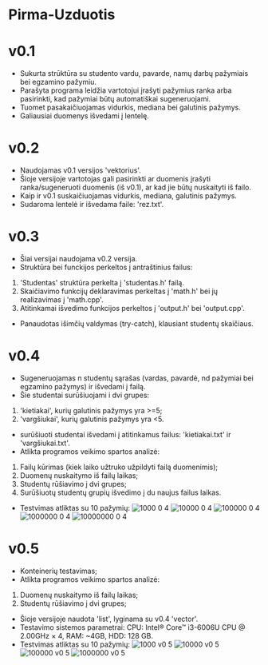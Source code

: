 # Pirma-Uzduotis
# v0.1
* Sukurta strūktūra su studento vardu, pavarde, namų darbų pažymiais bei egzamino pažymiu.
* Parašyta programa leidžia vartotojui įrašyti pažymius ranka arba pasirinkti, kad pažymiai būtų automatiškai sugeneruojami.
* Tuomet pasakaičiuojamas vidurkis, mediana bei galutinis pažymys.
* Galiausiai duomenys išvedami į lentelę.

# v0.2
* Naudojamas v0.1 versijos 'vektorius'.
* Šioje versijoje vartotojas gali pasirinkti ar duomenis įrašyti ranka/sugeneruoti duomenis (iš v0.1), ar kad jie būtų nuskaityti iš failo.
* Kaip ir v0.1 suskaičiuojamas vidurkis, mediana, galutinis pažymys.
* Sudaroma lentelė ir išvedama faile: 'rez.txt'.

# v0.3
* Šiai versijai naudojama v0.2 versija.
* Struktūra bei funckijos perkeltos į antraštinius failus:
1) 'Studentas' struktūra perkelta į 'studentas.h' failą.
2) Skaičiavimo funkcijų deklaravimas perkeltas į 'math.h' bei jų realizavimas į 'math.cpp'.
3) Atitinkamai išvedimo funkcijos perkeltos į 'output.h' bei 'output.cpp'.
* Panaudotas išimčių valdymas (try-catch), klausiant studentų skaičiaus.

# v0.4
* Sugeneruojamas n studentų sąrašas (vardas, pavardė, nd pažymiai bei egzamino pažymys) ir išvedami į failą.
* Šie studentai surūšiuojami i dvi grupes:
1) 'kietiakai', kurių galutinis pažymys yra >=5;
2) 'vargšiukai', kurių galutinis pažymys yra <5.
* surūšiuoti studentai išvedami į atitinkamus failus: 'kietiakai.txt' ir 'vargšiukai.txt'.
* Atlikta programos veikimo spartos analizė:
1) Failų kūrimas (kiek laiko užtruko užpildyti failą duomenimis);
2) Duomenų nuskaitymo iš failų laikas;
3) Studentų rūšiavimo į dvi grupes;
4) Surūšiuotų studentų grupių išvedimo į du naujus failus laikas.
* Testvimas atliktas su 10 pažymių:
![1000 0 4](https://user-images.githubusercontent.com/90559062/142260168-e29624ad-4af7-4536-a4d7-f61f9181aeee.png)
![10000 0 4](https://user-images.githubusercontent.com/90559062/142260197-6bab88ef-15d9-479a-88ec-e2d054730a3c.png)
![100000 0 4](https://user-images.githubusercontent.com/90559062/142260250-28619aad-3e43-461f-9f9d-de0fadf2b3fb.png)
![1000000 0 4](https://user-images.githubusercontent.com/90559062/142260716-a1b739d3-1473-4a46-8711-fa21cfdba9c7.png)
![10000000 0 4](https://user-images.githubusercontent.com/90559062/142260337-0b10891a-ae86-4724-9fe0-a24eb5022d1d.png)

# v0.5
* Konteinerių testavimas;
* Atlikta programos veikimo spartos analizė:
1) Duomenų nuskaitymo iš failų laikas;
2) Studentų rūšiavimo į dvi grupes;
* Šioje versijoje naudota 'list', lyginama su v0.4 'vector'.
* Testavimo sistemos parametrai: CPU: Intel® Core™ i3-6006U CPU @ 2.00GHz × 4, RAM: ~4GB, HDD: 128 GB.
* Testvimas atliktas su 10 pažymių:
![1000 v0 5](https://user-images.githubusercontent.com/90559062/141162928-765ca1fa-8477-49d1-8d44-33e9efcabaff.png)
![10000 v0 5](https://user-images.githubusercontent.com/90559062/141162946-689498fd-735e-4b0b-a141-26fca26cede5.png)
![100000 v0 5](https://user-images.githubusercontent.com/90559062/141162962-7510c09e-ef56-48da-8175-cc9932e4cb96.png)
![1000000 v0 5](https://user-images.githubusercontent.com/90559062/141162978-409930a3-6761-428c-ab5d-64b028b5c0d9.png)

